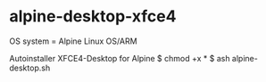 # alpine-desktop-xfce4

OS system = Alpine Linux OS/ARM

Autoinstaller XFCE4-Desktop for Alpine
$ chmod +x *
$ ash alpine-desktop.sh
